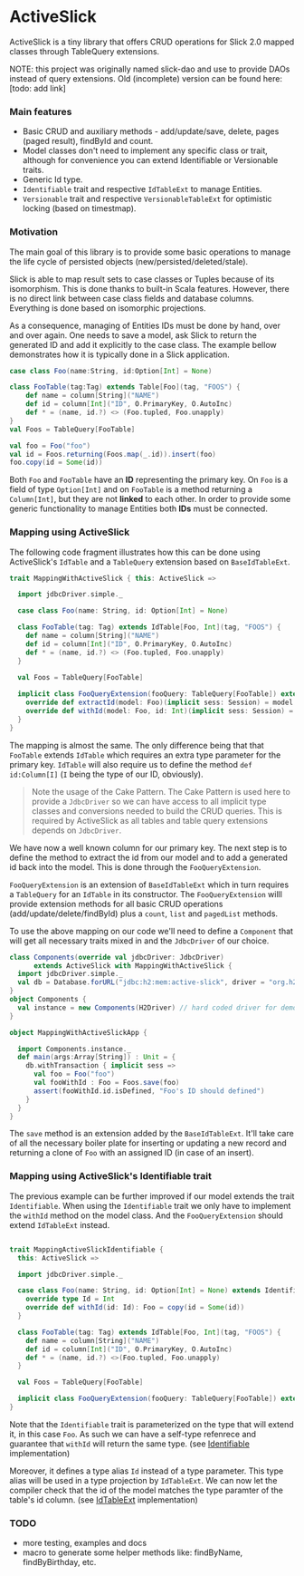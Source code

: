 # ActiveSlick

ActiveSlick is a tiny library that offers CRUD operations for Slick 2.0 mapped classes through TableQuery extensions.

NOTE: this project was originally named slick-dao and use to provide DAOs instead of query extensions.
Old (incomplete) version can be found here: [todo: add link]

### Main features
- Basic CRUD and auxiliary methods - add/update/save, delete, pages (paged result), findById and count.
- Model classes don't need to implement any specific class or trait,
  although for convenience you can extend Identifiable or Versionable traits.  
- Generic Id type. 
- `Identifiable` trait and respective `IdTableExt` to manage Entities.
- `Versionable` trait and respective `VersionableTableExt` for optimistic locking (based on timestmap).


### Motivation

The main goal of this library is to provide some basic operations to manage the life cycle of persisted objects (new/persisted/deleted/stale).


Slick is able to map result sets to case classes or Tuples because of its isomorphism. This is done thanks to built-in Scala features. However, there is no direct link between case class fields and database columns. Everything is done based on isomorphic projections.

As a consequence, managing of Entities IDs must be done by hand, over and over again. One needs to save a model, ask Slick to return the generated ID and add it explicitly to the case class.  The example bellow demonstrates how it is typically done in a Slick application.  

```scala
case class Foo(name:String, id:Option[Int] = None)

class FooTable(tag:Tag) extends Table[Foo](tag, "FOOS") {
    def name = column[String]("NAME")
    def id = column[Int]("ID", O.PrimaryKey, O.AutoInc)
    def * = (name, id.?) <> (Foo.tupled, Foo.unapply)
}
val Foos = TableQuery[FooTable]

val foo = Foo("foo")
val id = Foos.returning(Foos.map(_.id)).insert(foo)
foo.copy(id = Some(id))
```

Both `Foo` and `FooTable` have an **ID** representing the primary key. On `Foo` is a field of type `Option[Int]` and on `FooTable` is a method returning a `Column[Int]`, but they are not **linked** to each other. In order to provide some generic functionality to manage Entities both **IDs** must be connected.

### Mapping using ActiveSlick
The following code fragment illustrates how this can be done using ActiveSlick's `IdTable` and a `TableQuery` extension based on `BaseIdTableExt`.

```scala
trait MappingWithActiveSlick { this: ActiveSlick =>

  import jdbcDriver.simple._

  case class Foo(name: String, id: Option[Int] = None)

  class FooTable(tag: Tag) extends IdTable[Foo, Int](tag, "FOOS") {
    def name = column[String]("NAME")
    def id = column[Int]("ID", O.PrimaryKey, O.AutoInc)
    def * = (name, id.?) <> (Foo.tupled, Foo.unapply)
  }

  val Foos = TableQuery[FooTable]
  
  implicit class FooQueryExtension(fooQuery: TableQuery[FooTable]) extends BaseIdTableExt[Foo, Int](fooQuery) {
    override def extractId(model: Foo)(implicit sess: Session) = model.id
    override def withId(model: Foo, id: Int)(implicit sess: Session) = model.copy(id = Some(id))
  }
}
```

The mapping is almost the same. The only difference being that that `FooTable` extends `IdTable` which requires an extra type parameter for the primary key. `IdTable` will also require us to define the method `def id:Column[I]` (`I` being the type of our ID, obviously). 

> Note the usage of the Cake Pattern. The Cake Pattern is used here to provide a `JdbcDriver` so we can have access to all implicit type classes and conversions needed to build the CRUD queries. This is required by ActiveSlick as all tables and table query extensions depends on `JdbcDriver`.

We have now a well known column for our primary key. The next step is to define the method to extract the id from our model and to add a generated id back into the model. This is done through the `FooQueryExtension`. 

`FooQueryExtension` is an extension of `BaseIdTableExt` which in turn requires a `TableQuery` for an `IdTable` in its constructor. The `FooQueryExtension` willl provide extension methods for all basic CRUD operations (add/update/delete/findById) plus a `count`, `list` and `pagedList` methods.  

To use the above mapping on our code we'll need to define a `Component` that will get all necessary traits mixed in and the `JdbcDriver` of our choice. 

```scala
class Components(override val jdbcDriver: JdbcDriver) 
      extends ActiveSlick with MappingWithActiveSlick {
  import jdbcDriver.simple._
  val db = Database.forURL("jdbc:h2:mem:active-slick", driver = "org.h2.Driver")
}
object Components {
  val instance = new Components(H2Driver) // hard coded driver for demo purpose
}

object MappingWithActiveSlickApp {

  import Components.instance._
  def main(args:Array[String]) : Unit = {
    db.withTransaction { implicit sess =>
      val foo = Foo("foo")
      val fooWithId : Foo = Foos.save(foo)
      assert(fooWithId.id.isDefined, "Foo's ID should defined")
    }
  }
}

``` 

The `save` method is an extension added by the `BaseIdTableExt`. It'll take care of all the necessary boiler plate for inserting or updating a new record and returning a clone of `Foo` with an assigned ID (in case of an insert). 


### Mapping using ActiveSlick's Identifiable trait

The previous example can be further improved if our model extends the trait `Identifiable`. When using the `Identifiable` trait we only have to implement the `withId` method on the model class. And the `FooQueryExtension` should extend `IdTableExt` instead.  

```scala

trait MappingActiveSlickIdentifiable {
  this: ActiveSlick =>

  import jdbcDriver.simple._

  case class Foo(name: String, id: Option[Int] = None) extends Identifiable[Foo] {
    override type Id = Int
    override def withId(id: Id): Foo = copy(id = Some(id))
  }

  class FooTable(tag: Tag) extends IdTable[Foo, Int](tag, "FOOS") {
    def name = column[String]("NAME")
    def id = column[Int]("ID", O.PrimaryKey, O.AutoInc)
    def * = (name, id.?) <>(Foo.tupled, Foo.unapply)
  }

  val Foos = TableQuery[FooTable]

  implicit class FooQueryExtension(fooQuery: TableQuery[FooTable]) extends IdTableExt[Foo](fooQuery)
}

```
Note that the `Identifiable` trait is parameterized on the type that will extend it, in this case `Foo`. As such we can have a self-type refenrece and guarantee that `withId` will return the same type. 
(see [Identifiable](Identifiable.scala) implementation)

Moreover, it defines a type alias `Id` instead of a type parameter. This type alias will be used in a type projection by `IdTableExt`. We can now let the compiler check that the id of the model matches the type paramter of the table's id column. 
(see [IdTableExt](QueryExtensions.scala) implementation)

### TODO
- more testing, examples and docs
- macro to generate some helper methods like: findByName, findByBirthday, etc.
